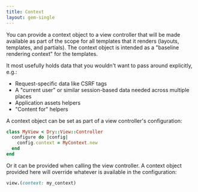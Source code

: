 ```yaml
---
title: Context
layout: gem-single
---
```


You can provide a context object to a view controller that will be made available as part of the scope for all templates that it renders (layouts, templates, and partials). The context object is intended as a "baseline rendering context" for the templates.

It most usefully holds data that you wouldn't want to pass around explicitly, e.g.:

- Request-specific data like CSRF tags
- A "current user" or similar session-based data needed across multiple places
- Application assets helpers
- "Content for" helpers

A context object can be set as part of a view controller's configuration:

```ruby
class MyView < Dry::View::Controller
  configure do |config|
    config.context = MyContext.new
  end
end
```

Or it can be provided when calling the view controller. A context object provided here will override whatever is available in the configuration:

```ruby
view.(context: my_context)
```

